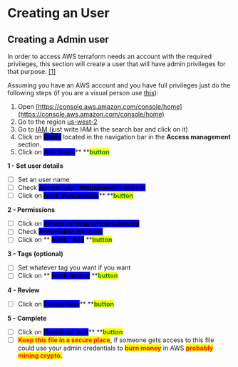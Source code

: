 # Creating an User

## Creating a Admin user

In order to access AWS terraform needs an account with the required privileges, this section will create a user that will have admin privileges for that purpose. [\[1\]](https://docs.aws.amazon.com/cli/latest/userguide/getting-started-prereqs.html#getting-started-prereqs-keys)



Assuming you have an AWS account and you have full privileges just do the following steps (if you are a visual person use [this](https://youtu.be/9XsnL9n-fJg)):

1. &#x20;Open [https://console.aws.amazon.com/console/home](https://console.aws.amazon.com/console/home)
2. Go to the region [us-west-2](https://us-west-2.console.aws.amazon.com/console/home)
3. Go to [IAM ](https://us-east-2.console.aws.amazon.com/iamv2/home)(just write IAM in the search bar and click on it)
4. Click on <mark style="background-color:blue;">**Users**</mark> located in the navigation bar in the **Access management** section.
5. Click on <mark style="background-color:blue;">**Add Users**</mark>** **<mark style="color:green;">**button**</mark>

**1 - Set user details**

* [ ] Set an user name
* [ ] Check <mark style="background-color:blue;">**Access key - Programmatic access**</mark>
* [ ] Click on <mark style="background-color:blue;">**Next: Permissions**</mark>** **<mark style="color:green;">**button**</mark>

**2 - Permissions**

* [ ] Click on <mark style="background-color:blue;">**Attach existing policies directly**</mark>
* [ ] Check <mark style="background-color:blue;">**AdministratorAccess**</mark>
* [ ] Click on ** **<mark style="background-color:blue;">**Next: Tags**</mark>**  **<mark style="color:green;">**button**</mark>

**3 - Tags (optional)**

* [ ] Set whatever tag you want if you want
* [ ] Click on ** **<mark style="background-color:blue;">**Next: review**</mark>**  **<mark style="color:green;">**button**</mark>

**4 - Review**

* [ ] Click on <mark style="background-color:blue;">**Create User**</mark>**  **<mark style="color:green;">**button**</mark>

**5 - Complete**

* [ ] Click on <mark style="background-color:blue;">**Download .csv**</mark>**  **<mark style="color:green;">**button**</mark>
* [ ] <mark style="color:red;">**Keep this file in a secure place**</mark>, if someone gets access to this file could use your admin credentials to <mark style="color:red;">**burn money**</mark> in AWS <mark style="color:red;">**probably mining crypto.**</mark>
